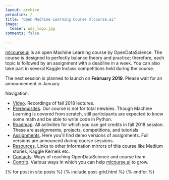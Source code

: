 ```yaml
---
layout: archive
permalink: /
title: "Open Machine Learning Course mlcourse.ai"
image:
  teaser: ods_logo.jpg
comments: false
    
---
```

[mlcourse.ai](https://mlcourse.ai) is an open Machine Learning course by OpenDataScience. The course is designed to perfectly balance theory and practice; therefore, each topic is followed by an assignment with a deadline in a week. You can also take part in several Kaggle Inclass competitions held during the course.

The next session is planned to launch on **February 2019**. Please wait for an announcement in January.

Navigation:
- [Video](video). Recordings of fall 2018 lectures.
- [Prerequisites](prerequisites). Our course is not for total newbies. Though Machine Learning is covered from scratch, still participants are expected to know some math and be able to write code in Python.
- [Roadmap](roadmap). All activities for which you can get credits in fall 2018 session. These are assignments, projects, competitions, and tutorials.
- [Assignments](assignments). Here you'll find demo versions of assignments. Full versions are announced during course sessions.
- [Resources](resources). Links to other information mirrors of this course like Medium stories, Kaggle Kernels etc.
- [Contacts](contacts). Ways of reaching OpenDataScience and course team.
- [Contrib](contrib). Various ways in which you can help [mlcourse.ai](https://mlcourse.ai) to grow.

<div class="tiles">
{% for post in site.posts %}
	{% include post-grid.html %}
{% endfor %}
</div><!-- /.tiles -->
